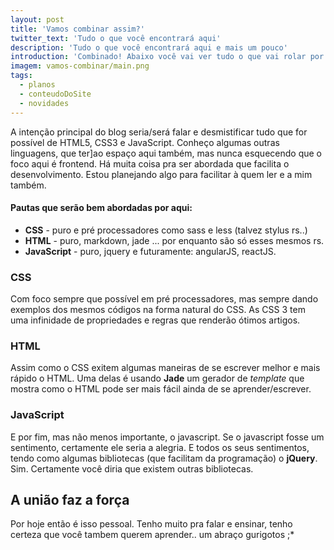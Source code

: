 ```yaml
---
layout: post
title: 'Vamos combinar assim?'
twitter_text: 'Tudo o que você encontrará aqui'
description: 'Tudo o que você encontrará aqui e mais um pouco'
introduction: 'Combinado! Abaixo você vai ver tudo o que vai rolar por aqui :)'
imagem: vamos-combinar/main.png
tags:
  - planos
  - conteudoDoSite
  - novidades
---
```

A intenção principal do blog seria/será falar e desmistificar tudo que for possível de HTML5, CSS3 e JavaScript. Conheço algumas outras linguagens, que ter]ao espaço aqui também, mas nunca esquecendo que o foco aqui é frontend. Há muita coisa pra ser abordada que facilita o desenvolvimento. Estou planejando algo para facilitar à quem ler e a mim também.

#### Pautas que serão bem abordadas  por aqui:

- <b>CSS</b> - puro e pré processadores como sass e less (talvez stylus rs..)
-  <b>HTML</b> - puro, markdown, jade ... por enquanto são só esses mesmos rs.
-  <b>JavaScript</b> - puro, jquery e futuramente: angularJS, reactJS.

### CSS
Com foco sempre que possível em pré processadores, mas sempre dando exemplos dos mesmos códigos na forma natural do CSS. As CSS 3 tem uma infinidade de propriedades e regras que renderão ótimos artigos. 

### HTML

Assim como o CSS exitem algumas maneiras de se escrever melhor e mais rápido o HTML. Uma delas é usando **Jade** um gerador de *template* que mostra como o HTML pode ser mais fácil ainda de se aprender/escrever.

### JavaScript

E por fim, mas não menos importante, o javascript. Se o javascript fosse um sentimento, certamente ele seria a alegria. E todos os seus sentimentos, tendo como algumas bibliotecas (que facilitam da programação) o **jQuery**. Sim. Certamente você diria que existem outras bibliotecas.

## A união faz a força

Por hoje então é isso pessoal. Tenho muito pra falar e ensinar, tenho certeza que você tambem querem aprender.. um abraço gurigotos ;*
